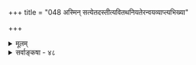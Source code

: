 +++
title = "048 अस्मिन् सत्येतदस्तीत्यवितथनियतेरन्वयव्याप्त्यभिख्या"

+++
<details><summary>मूलम्</summary>

अस्मिन् सत्येतदस्तीत्यवितथनियतेरन्वयव्याप्त्यभिख्या तस्याभावे तु तन्नेत्ययमपि नियमस्तौ पृथक् चापृथक् च ।  
तस्मात् त्रेधाऽनुमानं कतिचिदकथयन्नेकहानाद्द्विधैके कश्चिच्चेद्व्याप्तियुग्मप्रिय इह भविता वर्णयत्वैकविध्यम् ॥ ४८ ॥
</details>

<details><summary>सर्वाङ्कषा - ४८</summary>

एवं व्याप्तिग्रहणप्रकारादिविचारं परिसमाप्य तद्विभागं प्रदर्शयतिअस्मिन् **सति** = वर्तमाने **एतत्** = एतदपि अस्ति 'धूमो यद्यस्ति, तर्हि वह्निरप्यस्ति' इति **अवितथनियतेः** = अव्यभिचरितनैयत्यसत्त्वात् अन्वयव्याप्त्यभिख्या एका अस्ति । तथा - तस्य अभावे तु **तन्न** = तदपि न 'वह्नेरभावे धूमोऽपि न स्यात् ' इत्ययमपि **नियमः** = **इत्याकारकाव्यभिचरितनियमः** = व्यतिरेकव्याप्तिः । एवं व्याप्तिः द्विविधैव । **तौ** = एते अन्वयव्याप्तिः, व्यतिरेकव्याप्तिश्च **पृथक्** = प्रत्येकमपि भवतः, अपृथक् **च** = मिलितावपि भवतः । व्याप्तेर्द्विविधत्वेऽपि तद्विशिष्टास्तु व्याप्याः हेतवः त्रेधा भवन्ति - केवलान्वयी हेतुः, केवलव्यतिरेकी हेतुः, अन्वय- 

272. 

591 

तस्मात् त्रेधाऽनुमानं कतिचिदकथयन्; एकहानात् द्विधैके 

कश्चिचेत् व्याप्तियुग्मप्रिय इह भविता, वर्णयत्वैकविध्यम् ॥48॥ 

[ केवलान्वयव्याप्तिसमर्थनम् ] 

सर्वस्थः केवलान्वय्यघटितसरणिः स्यात् स्ववृत्तेर्विकल्पे 

साध्ये स्वस्मान्निवृत्ते भवति च स तदा साध्यहानेर्विपक्षः । हेतोस्तद्वृत्त्यवृत्त्योरभिमतविहतिस्तत्र चैवं विकल्पात् 

इत्युत्प्रेक्षा विभागं विघटयतु न वा सर्वथा व्याप्तिसिद्धिः ॥49॥ 



व्यतिरेकी हेतुरिति व्याप्या हेतवस्त्रिधा भवन्ति । तस्मात् कारणात् अनुमानम् एवं **त्रेधा** = त्रिप्रकारम् **कतिचित्** =गौतमीयाः अकथयन् । **एकहानात्** = केवलव्यतिरेकिणस्त्यागात् द्विधा **एके** = सिद्धान्तिनः अकथयन्, केवलान्वयिनो हानात् द्विधेति भट्टवादीन्द्रः । एवमेव **इह** = एतद्विषये कश्चित् सैद्धान्तिकः **व्याप्तियुग्मप्रियः** = अन्वयव्यतिरेकीति व्याप्तिद्वयविशिष्टहेतुमात्राङ्गीकर्ता भविता चेत्, सोऽपि व्याप्यो हेतुः 'अन्वयव्यतिरेकी' इति एक एवेति **ऐकविध्यम्** = एकविधतामेव वर्णयतु ! बुद्धिभेदस्यानिवार्यत्वादेवं वादा अनिवार्या एवेत्याशयः । अन्वयव्यतिरेकभेदेन व्याप्तिर्द्विविधा दुर्वारैव । अथापि व्याप्यस्तु - व्याप्तिविशिष्टस्तु हेतुः केवलान्वयी, केवलव्यतिरेकी, अन्वयव्यतिरेकीति त्रिविधः । 'वह्निमान् धूमात्' इत्यादौ ' यत्र यत्र धूमः, तत्र वह्निः' इति अन्वयव्याप्तेः, 'यत्र वह्निर्नास्ति, तत्र धूमोऽपि नास्ति इति व्यतिरेकव्याप्तेश्च संभवात् अयं हेतु : 'अन्वयव्यतिरेकी' इत्युच्यते । 'घटः अभिधेयः, प्रमेयत्वात्' इत्यत्र 'यत्र प्रमेयत्वम्, तत्राभिधेयत्वम्, यथा पटादौ' इति अन्वयमात्रव्याप्तिः संभवति, न तु 'यत्राभिधेयत्वं नास्ति, तत्र प्रमेयत्वमपि नास्ति ' इति व्यतिरेकव्याप्तिः संभवति, अभिधेयत्वप्रमेयत्वयोर्जगति सर्वत्र सत्त्वेन, तदभावस्याप्रसिद्धेः । अतोऽयं केवलान्वयी । ननु ‘यत्राभिधेयत्वं नास्ति, तत्र प्रमेयत्वं नास्ति, यथा शशशृङ्गे' इति कुतो न वक्तुं शक्यत इति चेत्, शशशृङ्गपदस्यैव शशशृङ्गायमानत्वात्, तत्पदप्रयोग एवाप्रामाणिकः । एवम् 'पृथिवी जलादिभिन्ना, गन्धवत्त्वात्' इत्यत्र ‘यत्र गन्धवत्त्वम्, तत्र जलादिभेदः' इति अन्वयव्याप्तिर्न संभवति, गन्धवत्त्वजलादिभेदयोः पृथिवीमात्रवृत्तित्वेन, कृत्स्नपृथिव्याश्च पक्षत्वेन, सपक्षस्यैवाभावेन व्याप्तिग्राहकस्थलाभावात् । किन्तु, 'यत्र जलादिभेदो नास्ति, तत्र गन्धवत्त्वं नास्ति, यथा जलादौ' इति व्यतिरेकव्याप्तिमात्रं संभवति । अतोऽयं हेतुः केवलव्यतिरेकीत्युच्यते । एवं व्याप्तेद्वैविध्येऽपि व्याप्यास्तु त्रिविधाः ॥ ४८ ॥
</details>
